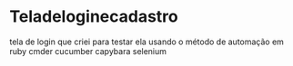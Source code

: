 # Teladeloginecadastro
tela de login que criei para testar ela usando o método de automação em ruby cmder cucumber capybara selenium
